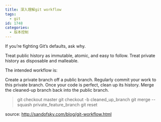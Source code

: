 ```yaml
---
title: 深入理解git workflow
tags:
  - git
id: 1748
categories:
  - 版本控制
---
```


If you’re fighting Git’s defaults, ask why.

Treat public history as immutable, atomic, and easy to follow. Treat private history as disposable and malleable.

The intended workflow is:

Create a private branch off a public branch.
Regularly commit your work to this private branch.
Once your code is perfect, clean up its history.
Merge the cleaned-up branch back into the public branch.
> git checkout master
> git checkout -b cleaned_up_branch
> git merge --squash private_feature_branch
> git reset

source: http://sandofsky.com/blog/git-workflow.html